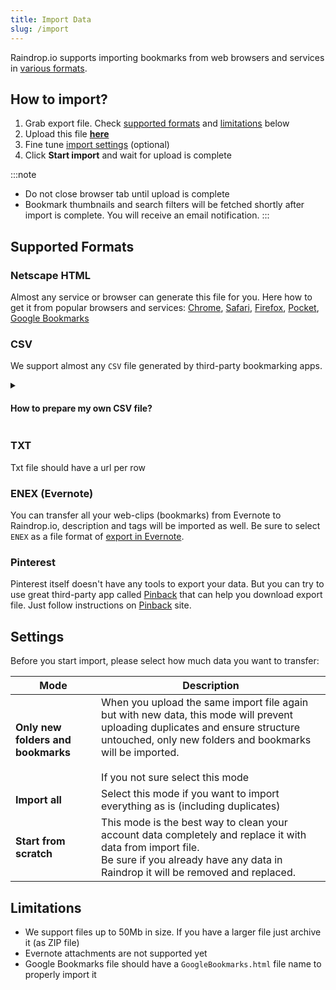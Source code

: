 ```yaml
---
title: Import Data
slug: /import
---
```

Raindrop.io supports importing bookmarks from web browsers and services in [various formats](#supported-formats). 

## How to import?
1. Grab export file. Check [supported formats](#supported-formats) and [limitations](#limitations) below
2. Upload this file [**here**](https://app.raindrop.io/settings/import)
3. Fine tune [import settings](#settings) (optional)
4. Click **Start import** and wait for upload is complete

:::note
* Do not close browser tab until upload is complete
* Bookmark thumbnails and search filters will be fetched shortly after import is complete. You will receive an email notification.
:::

## Supported Formats
### Netscape HTML
Almost any service or browser can generate this file for you. Here how to get it from popular browsers and services:
[Chrome](https://www.wikihow.com/Export-Bookmarks-from-Chrome),
[Safari](https://www.ionos.com/digitalguide/websites/web-development/export-safari-bookmarks/),
[Firefox](https://support.mozilla.org/en-US/kb/export-firefox-bookmarks-to-backup-or-transfer),
[Pocket](https://help.getpocket.com/article/1015-exporting-your-pocket-list),
[Google Bookmarks](https://www.google.com/bookmarks#:~:text=export%20bookmarks)

### CSV
We support almost any `CSV` file generated by third-party bookmarking apps.

<!------------------------------>
<details><summary>

#### How to prepare my own CSV file?

</summary>

If you want to upload your own CSV file just make sure:

- Comma delimited
- Columns: `url`, `folder`, `title`, `description`, `tags`, `created`
- `url` column is required, other are optional
- use `/` to specify nested `folder`, like `a/b/c`
- to have multiple `tags` just put them in quotes, like `"tag1, tag2"`
- `created` column should have Unix timestamp or date in ISO 8601 format
- Column order doesn't matter

Here an example CSV file:
```csv
folder,url,title,description,tags,created
"Folder",http://google.com,Google,"Search engine","search, app",1629980125
"Folder/Nested folder",http://yahoo.com,Yahoo,"Another search engine","search, app",1629980125
```

[Validate your CSV](https://csvlint.io/) file before uploading!
</details>

### TXT
Txt file should have a url per row

### ENEX (Evernote)
You can transfer all your web-clips (bookmarks) from Evernote to Raindrop.io, description and tags will be imported as well.
Be sure to select `ENEX` as a file format of [export in Evernote](https://help.evernote.com/hc/en-us/articles/209005557-Export-notes-and-notebooks).

### Pinterest
Pinterest itself doesn't have any tools to export your data. But you can try to use great third-party app called [Pinback](https://pinbackit.github.io/) that can help you download export file.
Just follow instructions on [Pinback](https://pinbackit.github.io/) site.

## Settings
Before you start import, please select how much data you want to transfer:

Mode | Description
---- | -----------
**Only new folders and bookmarks** | When you upload the same import file again but with new data, this mode will prevent uploading duplicates and ensure structure untouched, only new folders and bookmarks will be imported. <br/><br/> If you not sure select this mode
**Import all** | Select this mode if you want to import everything as is (including duplicates)
**Start from scratch** | This mode is the best way to clean your account data completely and replace it with data from import file. <br/> Be sure if you already have any data in Raindrop it will be removed and replaced.

## Limitations
- We support files up to 50Mb in size. If you have a larger file just archive it (as ZIP file)
- Evernote attachments are not supported yet
- Google Bookmarks file should have a `GoogleBookmarks.html` file name to properly import it